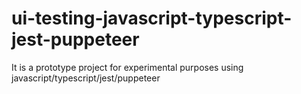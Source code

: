 # ui-testing-javascript-typescript-jest-puppeteer
It is a prototype project for experimental purposes using javascript/typescript/jest/puppeteer
